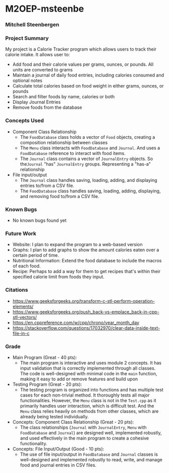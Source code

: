 # M2OEP-msteenbe
### Mitchell Steenbergen
### Project Summary
My project is a Calorie Tracker program which allows users to track their calorie intake. It allows user to:
 * Add food and their calorie values per grams, ounces, or pounds. All units are converted to grams
 * Maintain a journal of daily food entries, including calories consumed and optional notes
 * Calculate total calories based on food weight in either grams, ounces, or pounds
 * Search and filter foods by name, calories or both
 * Display Journal Entries
 * Remove foods from the database

### Concepts Used
* Component Class Relationship
  * The `FoodDatabase` class holds a vector of `Food` objects, creating a composition relationship between classes
  * The `Menu` class interacts with `FoodDatabase` and `Journal`. And uses a `FoodDatabase` reference to interact with food items.
  * The `Journal` class contains a vector of `JournalEntry` objects. So the`Journal` "has" `JournalEntry` groups. Representing a "has-a" relationship
* File input/output
    * The `Journal` class handles saving, loading, adding, and displaying entries to/from a CSV file. 
    * The `FoodDatabase` class handles saving, loading, adding, displaying, and removing food to/from a CSV file. 
### Known Bugs
* No known bugs found yet

### Future Work 
* Website: I plan to expand the program to a web-based version
* Graphs: I plan to add graphs to show the amount calories eaten over a certain period of time. 
* Nutritional Information: Extend the food database to include the macros of each food. 
* Recipe: Perhaps to add a way for them to get recipes that's within their specified calorie limit from foods they input.

### Citations
* https://www.geeksforgeeks.org/transform-c-stl-perform-operation-elements/
* https://www.geeksforgeeks.org/push_back-vs-emplace_back-in-cpp-stl-vectors/
* https://en.cppreference.com/w/cpp/chrono/year_month_day
* https://stackoverflow.com/questions/17032970/clear-data-inside-text-file-in-c

### Grade
* Main Program (Great - 40 pts):
  * The main program is interactive and uses module 2 concepts. It has input validation that is correctly implemented through all classes. The code is well-designed with minimal code in the `main` function, making it easy to add or remove features and build upon 
* Testing Program (Great - 20 pts):
  * The testing program is organized into functions and has multiple test cases for each non-trivial method. It thoroughly tests all major functionalities. However, the `Menu` class is not in the `Test.cpp` as it primarily handles user interaction, which is difficult test. And the `Menu` class relies heavily on methods from other classes, which are already being tested individually.  
* Concepts: Component Class Relationship (Great - 20 pts):
  * The class relationships (`Journal` with `JournalEntry`, `Menu` with `FoodDatabase` and `Journal`) are designed well, implemented robustly, and used effectively in the main program to create a cohesive functionality.
* Concepts: File Input/Output (Good - 10 pts):
  * The use of file input/output in `FoodDatabase` and `Journal` classes is well-designed and implemented robustly to read, write, and manage food and journal entries in CSV files.